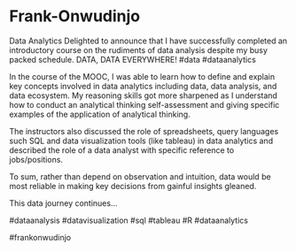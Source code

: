 # Frank-Onwudinjo
Data Analytics
Delighted to announce that I have successfully completed an introductory course on the rudiments of data analysis despite my busy packed schedule.
DATA, DATA EVERYWHERE! #data #dataanalytics 

In the course of the MOOC, I was able to learn how to define and explain key concepts involved in data analytics including data, data analysis, and data ecosystem.
My reasoning skills got more sharpened as I understand how to conduct an analytical thinking self-assessment and giving specific examples of the application of analytical thinking.

The instructors also discussed the role of spreadsheets, query languages such SQL and data visualization tools (like tableau) in data analytics and described the role of a data analyst with specific reference to jobs/positions.

To sum, rather than depend on observation and intuition, data would be most reliable in making key decisions from gainful insights gleaned. 

This data journey continues...

#dataanalysis 
#datavisualization 
#sql #tableau #R
#dataanalytics 

#frankonwudinjo

